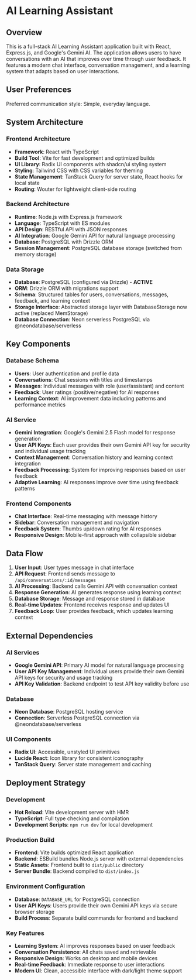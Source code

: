 # AI Learning Assistant

## Overview

This is a full-stack AI Learning Assistant application built with React, Express.js, and Google's Gemini AI. The application allows users to have conversations with an AI that improves over time through user feedback. It features a modern chat interface, conversation management, and a learning system that adapts based on user interactions.

## User Preferences

Preferred communication style: Simple, everyday language.

## System Architecture

### Frontend Architecture
- **Framework**: React with TypeScript
- **Build Tool**: Vite for fast development and optimized builds
- **UI Library**: Radix UI components with shadcn/ui styling system
- **Styling**: Tailwind CSS with CSS variables for theming
- **State Management**: TanStack Query for server state, React hooks for local state
- **Routing**: Wouter for lightweight client-side routing

### Backend Architecture
- **Runtime**: Node.js with Express.js framework
- **Language**: TypeScript with ES modules
- **API Design**: RESTful API with JSON responses
- **AI Integration**: Google Gemini API for natural language processing
- **Database**: PostgreSQL with Drizzle ORM
- **Session Management**: PostgreSQL database storage (switched from memory storage)

### Data Storage
- **Database**: PostgreSQL (configured via Drizzle) - **ACTIVE**
- **ORM**: Drizzle ORM with migrations support
- **Schema**: Structured tables for users, conversations, messages, feedback, and learning context
- **Storage Interface**: Abstracted storage layer with DatabaseStorage now active (replaced MemStorage)
- **Database Connection**: Neon serverless PostgreSQL via @neondatabase/serverless

## Key Components

### Database Schema
- **Users**: User authentication and profile data
- **Conversations**: Chat sessions with titles and timestamps
- **Messages**: Individual messages with role (user/assistant) and content
- **Feedback**: User ratings (positive/negative) for AI responses
- **Learning Context**: AI improvement data including patterns and performance metrics

### AI Service
- **Gemini Integration**: Google's Gemini 2.5 Flash model for response generation
- **User API Keys**: Each user provides their own Gemini API key for security and individual usage tracking
- **Context Management**: Conversation history and learning context integration
- **Feedback Processing**: System for improving responses based on user feedback
- **Adaptive Learning**: AI responses improve over time using feedback patterns

### Frontend Components
- **Chat Interface**: Real-time messaging with message history
- **Sidebar**: Conversation management and navigation
- **Feedback System**: Thumbs up/down rating for AI responses
- **Responsive Design**: Mobile-first approach with collapsible sidebar

## Data Flow

1. **User Input**: User types message in chat interface
2. **API Request**: Frontend sends message to `/api/conversations/:id/messages`
3. **AI Processing**: Backend calls Gemini API with conversation context
4. **Response Generation**: AI generates response using learning context
5. **Database Storage**: Message and response stored in database
6. **Real-time Updates**: Frontend receives response and updates UI
7. **Feedback Loop**: User provides feedback, which updates learning context

## External Dependencies

### AI Services
- **Google Gemini API**: Primary AI model for natural language processing
- **User API Key Management**: Individual users provide their own Gemini API keys for security and usage tracking
- **API Key Validation**: Backend endpoint to test API key validity before use

### Database
- **Neon Database**: PostgreSQL hosting service
- **Connection**: Serverless PostgreSQL connection via @neondatabase/serverless

### UI Components
- **Radix UI**: Accessible, unstyled UI primitives
- **Lucide React**: Icon library for consistent iconography
- **TanStack Query**: Server state management and caching

## Deployment Strategy

### Development
- **Hot Reload**: Vite development server with HMR
- **TypeScript**: Full type checking and compilation
- **Development Scripts**: `npm run dev` for local development

### Production Build
- **Frontend**: Vite builds optimized React application
- **Backend**: ESBuild bundles Node.js server with external dependencies
- **Static Assets**: Frontend built to `dist/public` directory
- **Server Bundle**: Backend compiled to `dist/index.js`

### Environment Configuration
- **Database**: `DATABASE_URL` for PostgreSQL connection
- **User API Keys**: Users provide their own Gemini API keys via secure browser storage
- **Build Process**: Separate build commands for frontend and backend

### Key Features
- **Learning System**: AI improves responses based on user feedback
- **Conversation Persistence**: All chats saved and retrievable
- **Responsive Design**: Works on desktop and mobile devices
- **Real-time Feedback**: Immediate response to user interactions
- **Modern UI**: Clean, accessible interface with dark/light theme support